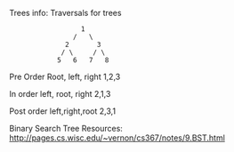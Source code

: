 Trees info:
Traversals for trees 

					  1
		  			/   \
    		      2       3
                 / \     / \
                5   6   7   8

Pre Order
Root, left, right
1,2,3

In order
left, root, right
2,1,3

Post order
left,right,root
2,3,1

Binary Search Tree Resources:
http://pages.cs.wisc.edu/~vernon/cs367/notes/9.BST.html